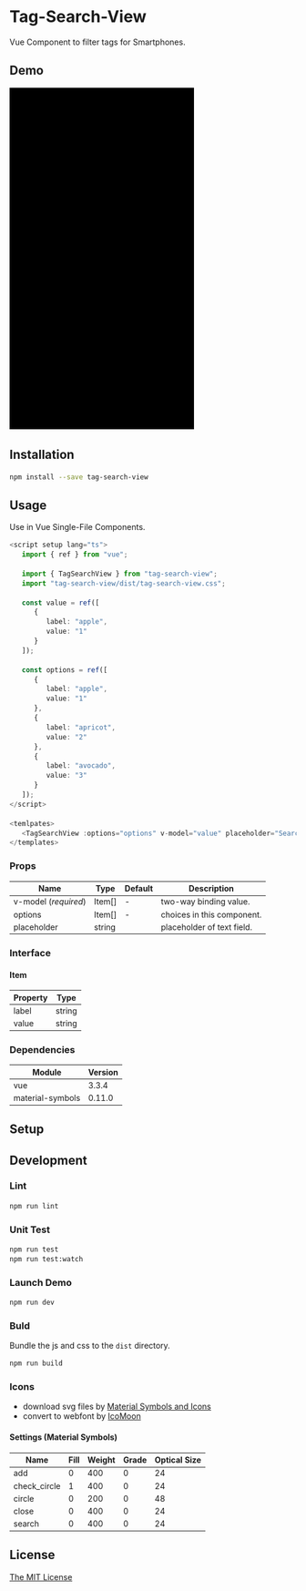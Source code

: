 # Tag-Search-View

Vue Component to filter tags for Smartphones.

## Demo

![](./demo/demo.gif)

## Installation

```bash
npm install --save tag-search-view
```

## Usage

Use in Vue Single-File Components.

```ts
<script setup lang="ts">
   import { ref } from "vue";

   import { TagSearchView } from "tag-search-view";
   import "tag-search-view/dist/tag-search-view.css";

   const value = ref([
      {
         label: "apple",
         value: "1"
      }
   ]);

   const options = ref([
      {
         label: "apple",
         value: "1"
      },
      {
         label: "apricot",
         value: "2"
      },
      {
         label: "avocado",
         value: "3"
      }
   ]);
</script>

<temlpates>
   <TagSearchView :options="options" v-model="value" placeholder="Search..." />
</templates>
```

### Props

| Name                 | Type   | Default | Description                |
| -------------------- | ------ | ------- | -------------------------- |
| v-model (_required_) | Item[] | -       | two-way binding value.     |
| options              | Item[] | -       | choices in this component. |
| placeholder          | string |         | placeholder of text field. |

### Interface

#### Item

| Property | Type   |
| -------- | ------ |
| label    | string |
| value    | string |

### Dependencies

| Module           | Version |
| ---------------- | ------- |
| vue              | 3.3.4   |
| material-symbols | 0.11.0  |

## Setup

## Development

### Lint

```bash
npm run lint
```

### Unit Test

```bash
npm run test
npm run test:watch
```

### Launch Demo

```bash
npm run dev
```

### Buld

Bundle the js and css to the `dist` directory.

```bash
npm run build
```

### Icons

- download svg files by [Material Symbols and Icons](https://fonts.google.com/icons)
- convert to webfont by [IcoMoon](https://icomoon.io/)

#### Settings (Material Symbols)

| Name         | Fill | Weight | Grade | Optical Size |
| ------------ | ---- | ------ | ----- | ------------ |
| add          | 0    | 400    | 0     | 24           |
| check_circle | 1    | 400    | 0     | 24           |
| circle       | 0    | 200    | 0     | 48           |
| close        | 0    | 400    | 0     | 24           |
| search       | 0    | 400    | 0     | 24           |

## License

[The MIT License](http://opensource.org/licenses/MIT)
